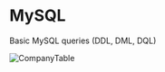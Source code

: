 # MySQL
Basic MySQL queries (DDL, DML, DQL)

![CompanyTable](https://user-images.githubusercontent.com/109457082/187959169-4277ca01-3eb0-44fc-81db-87bdbd2af6be.jpg)
